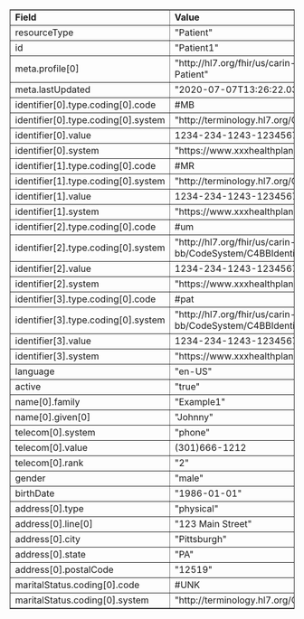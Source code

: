 <table border="1"><tr><td><b>Field</b></td><td><b>Value</b></td></tr>
<tr><td>resourceType</td><td>
"Patient"
</td></tr>
<tr><td>id</td><td>
"Patient1"
</td></tr>
<tr><td>meta.profile[0]</td><td>"http://hl7.org/fhir/us/carin-bb/StructureDefinition/C4BB-Patient"</td></tr>
<tr><td>meta.lastUpdated</td><td>
"2020-07-07T13:26:22.0314215+00:00"
</td></tr>
<tr><td>identifier[0].type.coding[0].code</td><td>
#MB
</td></tr>
<tr><td>identifier[0].type.coding[0].system</td><td>
"http://terminology.hl7.org/CodeSystem/v2-0203"
</td></tr>
<tr><td>identifier[0].value</td><td>
1234-234-1243-12345678901
</td></tr>
<tr><td>identifier[0].system</td><td>
"https://www.xxxhealthplan.com/fhir/memberidentifier"
</td></tr>
<tr><td>identifier[1].type.coding[0].code</td><td>
#MR
</td></tr>
<tr><td>identifier[1].type.coding[0].system</td><td>
"http://terminology.hl7.org/CodeSystem/v2-0203"
</td></tr>
<tr><td>identifier[1].value</td><td>
1234-234-1243-12345678901m
</td></tr>
<tr><td>identifier[1].system</td><td>
"https://www.xxxhealthplan.com/fhir/medicalrecordnumber"
</td></tr>
<tr><td>identifier[2].type.coding[0].code</td><td>
#um
</td></tr>
<tr><td>identifier[2].type.coding[0].system</td><td>
"http://hl7.org/fhir/us/carin-bb/CodeSystem/C4BBIdentifierType"
</td></tr>
<tr><td>identifier[2].value</td><td>
1234-234-1243-12345678901u
</td></tr>
<tr><td>identifier[2].system</td><td>
"https://www.xxxhealthplan.com/fhir/iniquememberidentifier"
</td></tr>
<tr><td>identifier[3].type.coding[0].code</td><td>
#pat
</td></tr>
<tr><td>identifier[3].type.coding[0].system</td><td>
"http://hl7.org/fhir/us/carin-bb/CodeSystem/C4BBIdentifierType"
</td></tr>
<tr><td>identifier[3].value</td><td>
1234-234-1243-12345678901a
</td></tr>
<tr><td>identifier[3].system</td><td>
"https://www.xxxhealthplan.com/fhir/patacctnum"
</td></tr>
<tr><td>language</td><td>
"en-US"
</td></tr>
<tr><td>active</td><td>
"true"
</td></tr>
<tr><td>name[0].family</td><td>
"Example1"
</td></tr>
<tr><td>name[0].given[0]</td><td>"Johnny"</td></tr>
<tr><td>telecom[0].system</td><td>
"phone"
</td></tr>
<tr><td>telecom[0].value</td><td>
(301)666-1212
</td></tr>
<tr><td>telecom[0].rank</td><td>
"2"
</td></tr>
<tr><td>gender</td><td>
"male"
</td></tr>
<tr><td>birthDate</td><td>
"1986-01-01"
</td></tr>
<tr><td>address[0].type</td><td>
"physical"
</td></tr>
<tr><td>address[0].line[0]</td><td>"123 Main Street"</td></tr>
<tr><td>address[0].city</td><td>
"Pittsburgh"
</td></tr>
<tr><td>address[0].state</td><td>
"PA"
</td></tr>
<tr><td>address[0].postalCode</td><td>
"12519"
</td></tr>
<tr><td>maritalStatus.coding[0].code</td><td>
#UNK
</td></tr>
<tr><td>maritalStatus.coding[0].system</td><td>
"http://terminology.hl7.org/CodeSystem/v3-NullFlavor"
</td></tr>
</table>

